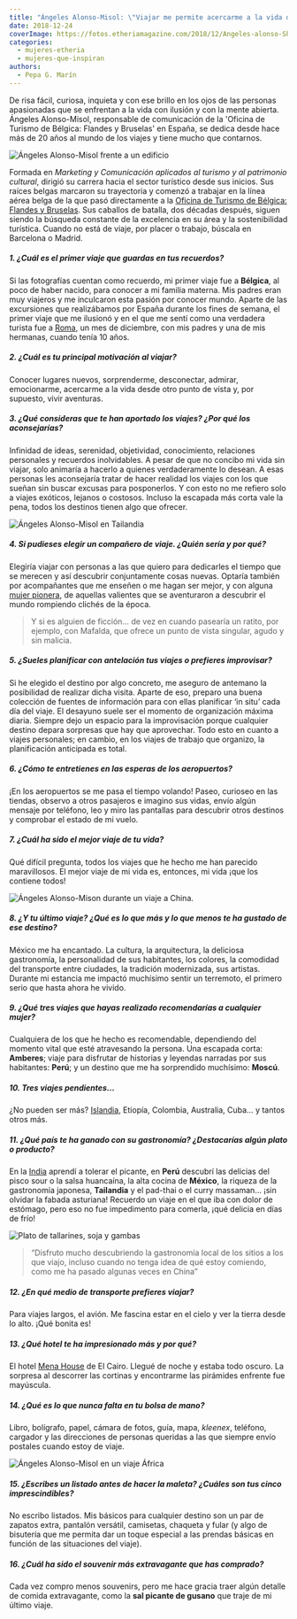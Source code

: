 ```yaml
---
title: "Ángeles Alonso-Misol: \"Viajar me permite acercarme a la vida desde otro punto de vista\""
date: 2018-12-24
coverImage: https://fotos.etheriamagazine.com/2018/12/Angeles-alonso-Shanghai.jpg
categories: 
  - mujeres-etheria
  - mujeres-que-inspiran
authors: 
  - Pepa G. Marín
---
```


De risa fácil, curiosa, inquieta y con ese brillo en los ojos de las personas apasionadas que se enfrentan a la vida con ilusión y con la mente abierta. Ángeles Alonso-Misol, responsable de comunicación de la 'Oficina de Turismo de Bélgica: Flandes y Bruselas' en España, se dedica desde hace más de 20 años al mundo de los viajes y tiene mucho que contarnos.

![Ángeles Alonso-Misol frente a un edificio](https://fotos.etheriamagazine.com/2018/12/Angeles-alonso-Mexico.jpg "Ángeles Alonso-Misol en un viaje a México.")

Formada en _Marketing y Comunicación aplicados al turismo y al patrimonio cultural_, 
dirigió su carrera hacia el sector turístico desde sus inicios. Sus raíces belgas 
marcaron su trayectoria y comenzó a trabajar en la línea aérea belga de la que pasó 
directamente a la [Oficina de Turismo de Bélgica: Flandes y 
Bruselas](https://www.visitflanders.com/es/). Sus caballos de batalla, dos décadas 
después, siguen siendo la búsqueda constante de la excelencia en su área y la 
sostenibilidad turística. Cuando no está de viaje, por placer o trabajo, búscala en 
Barcelona o Madrid. 

##### 1\. ¿Cuál es el primer viaje que guardas en tus recuerdos?

Si las fotografías cuentan como recuerdo, mi primer viaje fue a **Bélgica**, al poco de 
haber nacido, para conocer a mi familia materna. Mis padres eran muy viajeros y me 
inculcaron esta pasión por conocer mundo. Aparte de las excursiones que realizábamos por 
España durante los fines de semana, el primer viaje que me ilusionó y en el que me sentí 
como una verdadera turista fue a [Roma](https://etheriamagazine.com/2018/10/31/fin-de-semana-en-roma-con-amigas/), 
un mes de diciembre, con mis padres y una de mis hermanas, cuando tenía 10 años. 

##### 2\. ¿Cuál es tu principal motivación al viajar?

Conocer lugares nuevos, sorprenderme, desconectar, admirar, emocionarme, acercarme a la 
vida desde otro punto de vista y, por supuesto, vivir aventuras. 

##### 3\. ¿Qué consideras que te han aportado los viajes? ¿Por qué los aconsejarías?

Infinidad de ideas, serenidad, objetividad, conocimiento, relaciones personales y 
recuerdos inolvidables. A pesar de que no concibo mi vida sin viajar, solo animaría a 
hacerlo a quienes verdaderamente lo desean. A esas personas les aconsejaría tratar de 
hacer realidad los viajes con los que sueñan sin buscar excusas para posponerlos. Y con 
esto no me refiero solo a viajes exóticos, lejanos o costosos. Incluso la escapada más 
corta vale la pena, todos los destinos tienen algo que ofrecer. 

![Ángeles Alonso-Misol en Tailandia](https://fotos.etheriamagazine.com/2018/12/angeles-alonso-tailandia.jpg "Ángeles Alonso-Misol en un viaje a Tailandia.")

##### 4\. Si pudieses elegir un compañero de viaje. ¿Quién sería y por qué?

Elegiría viajar con personas a las que quiero para dedicarles el tiempo que se merecen y 
así descubrir conjuntamente cosas nuevas. Optaría también por acompañantes que me 
enseñen o me hagan ser mejor, y con alguna [mujer 
pionera](https://etheriamagazine.com/2018/05/03/intrepidas-un-libro-sobre-25-exploradoras-que-persiguieron-su-sueno/), 
de aquellas valientes que se aventuraron a descubrir el mundo rompiendo clichés de la 
época. 

> Y si es alguien de ficción… de vez en cuando pasearía un ratito, por ejemplo, con 
> Mafalda, que ofrece un punto de vista singular, agudo y sin malicia. 

##### 5\. ¿Sueles planificar con antelación tus viajes o prefieres improvisar?

Si he elegido el destino por algo concreto, me aseguro de antemano la posibilidad de 
realizar dicha visita. Aparte de eso, preparo una buena colección de fuentes de 
información para con ellas planificar ‘in situ’ cada día del viaje. El desayuno suele 
ser el momento de organización máxima diaria. Siempre dejo un espacio para la 
improvisación porque cualquier destino depara sorpresas que hay que aprovechar. Todo 
esto en cuanto a viajes personales; en cambio, en los viajes de trabajo que organizo, la 
planificación anticipada es total. 

##### 6\. ¿Cómo te entretienes en las esperas de los aeropuertos?

¡En los aeropuertos se me pasa el tiempo volando! Paseo, curioseo en las tiendas, 
observo a otros pasajeros e imagino sus vidas, envío algún mensaje por teléfono, leo y 
miro las pantallas para descubrir otros destinos y comprobar el estado de mi vuelo. 

##### 7\. ¿Cuál ha sido el mejor viaje de tu vida?

Qué difícil pregunta, todos los viajes que he hecho me han parecido maravillosos. El 
mejor viaje de mi vida es, entonces, mi vida ¡que los contiene todos! 

![Ángeles Alonso-Mison durante un viaje a China.](https://fotos.etheriamagazine.com/2018/12/Angeles-alonso-Shanghai.jpg "Ángeles Alonso-Misol en un viaje a Shanghai.")

##### 8\. ¿Y tu último viaje? ¿Qué es lo que más y lo que menos te ha gustado de ese destino?

México me ha encantado. La cultura, la arquitectura, la deliciosa gastronomía, la 
personalidad de sus habitantes, los colores, la comodidad del transporte entre ciudades, 
la tradición modernizada, sus artistas. Durante mi estancia me impactó muchísimo sentir 
un terremoto, el primero serio que hasta ahora he vivido. 

##### 9\. ¿Qué tres viajes que hayas realizado recomendarías a cualquier mujer?

Cualquiera de los que he hecho es recomendable, dependiendo del momento vital que esté 
atravesando la persona. Una escapada corta: **Amberes**; viaje para disfrutar de 
historias y leyendas narradas por sus habitantes: **Perú**; y un destino que me ha 
sorprendido muchísimo: **Moscú**. 

##### 10\. Tres viajes pendientes…

¿No pueden ser más? [Islandia](https://etheriamagazine.com/2018/09/26/islandia-la-isla-del-desafio-de-reykjavik-a-vik/), 
Etiopía, Colombia, Australia, Cuba… y tantos otros más. 

##### 11\. ¿Qué país te ha ganado con su gastronomía? ¿Destacarías algún plato o producto?

En la [India](https://etheriamagazine.com/2018/10/19/viajar-sola-o-con-amigas-a-india/) 
aprendí a tolerar el picante, en **Perú** descubrí las delicias del pisco sour o la 
salsa huancaína, la alta cocina de **México**, la riqueza de la gastronomía japonesa, 
**Tailandia** y el pad-thai o el curry massaman… ¡sin olvidar la fabada asturiana! 
Recuerdo un viaje en el que iba con dolor de estómago, pero eso no fue impedimento para 
comerla, ¡qué delicia en días de frío! 

![Plato de tallarines, soja y gambas](https://fotos.etheriamagazine.com/2018/12/pad-thai-tailandia.jpg "Uno de los platos favoritos de Ángeles Alonso-Misol es el pad thai.")

> “Disfruto mucho descubriendo la gastronomía local de los sitios a los que viajo, incluso 
> cuando no tenga idea de qué estoy comiendo, como me ha pasado algunas veces en China” 

##### 12\. ¿En qué medio de transporte prefieres viajar?

Para viajes largos, el avión. Me fascina estar en el cielo y ver la tierra desde lo 
alto. ¡Qué bonita es! 

##### 13\. ¿Qué hotel te ha impresionado más y por qué?

El hotel [Mena 
House](https://www.marriott.com/hotels/travel/caimn-marriott-mena-house-cairo/) de El 
Cairo. Llegué de noche y estaba todo oscuro. La sorpresa al descorrer las cortinas y 
encontrarme las pirámides enfrente fue mayúscula. 

##### 14\. ¿Qué es lo que nunca falta en tu bolsa de mano?

Libro, bolígrafo, papel, cámara de fotos, guía, mapa, _kleenex_, teléfono, cargador y 
las direcciones de personas queridas a las que siempre envío postales cuando estoy de 
viaje. 

![Ángeles Alonso-Misol en un viaje África](https://fotos.etheriamagazine.com/2018/12/angeles-alonso-sudafrica-1.jpg "Ángeles Alonso-Misol en un viaje a Sudáfrica.")

##### 15\. ¿Escribes un listado antes de hacer la maleta? ¿Cuáles son tus cinco imprescindibles?

No escribo listados. Mis básicos para cualquier destino son un par de zapatos extra, 
pantalón versátil, camisetas, chaqueta y fular (y algo de bisutería que me permita dar 
un toque especial a las prendas básicas en función de las situaciones del viaje). 

##### 16\. ¿Cuál ha sido el souvenir más extravagante que has comprado?

Cada vez compro menos souvenirs, pero me hace gracia traer algún detalle de comida 
extravagante, como la **sal picante de gusano** que traje de mi último viaje.
